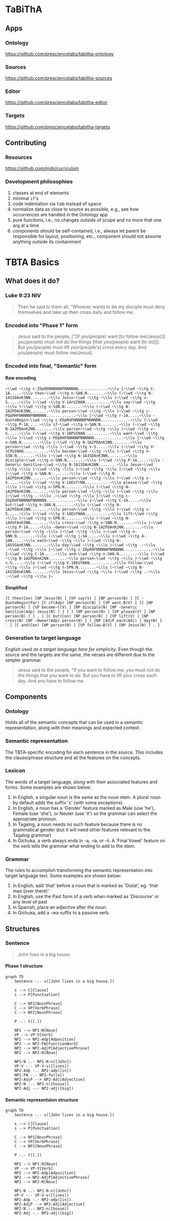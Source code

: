 # TaBiThA

## Apps

### Ontology

https://github.com/presciencelabs/tabitha-ontology

### Sources

https://github.com/presciencelabs/tabitha-sources

### Editor

https://github.com/presciencelabs/tabitha-editor

### Targets

https://github.com/presciencelabs/tabitha-targets

## Contributing

### Resources

https://github.com/mdn/curriculum

### Development philosophies

1. classes at end of elements
1. minimal `if`'s
1. code indentation via <kbd>tab</kbd> instead of <kbd>space</kbd>
1. normalize data as close to source as possible, e.g., see how occurrences are handled in the Ontology app
1. pure functions, i.e., no changes outside of scope and no more that one arg at a time
1. components should be self-contained, i.e., always let parent be responsible for layout, positioning, etc., component should not assume anything outside its containment

# TBTA Basics

## What does it do?

### Luke 9:23 NIV

> Then he said to them all: “Whoever wants to be my disciple must deny themselves and take up their cross daily and follow me.

### Encoded into "Phase 1" form

> Jesus said to the people, ["[If you(people) want [to follow me(Jesus)]] you(people) must not do the things [that you(people) want [to do]]]. But you(people) must lift your(people's) cross every day. And you(people) must follow me(Jesus).

### Encoded into final, "Semantic" form

#### Raw encoding

`~\\wd ~\\tg c-IDp00NNNNNNPNNNNNN.............~\\lu {~\\wd ~\\tg C-1A.....~\\lu then~\\wd ~\\tg n-SAN.N........~\\lu (~\\wd ~\\tg N-1A1SDAnK3NN........~\\lu Jesus~\\wd ~\\tg ~\\lu )~\\wd ~\\tg v-S.....~\\lu (~\\wd ~\\tg V-1ArUINAN...........~\\lu say~\\wd ~\\tg ~\\lu )~\\wd ~\\tg n-SdN.N........~\\lu (~\\wd ~\\tg N-1A2PDAnK3NN........~\\lu person~\\wd ~\\tg ~\\lu )~\\wd ~\\tg c-PDpRHFNNNNNPNNNNNN.............~\\lu [~\\wd ~\\tg r-1A.....~\\lu -QuoteBegin~\\wd ~\\tg c-EDpRHFNNNNNPNNNNNN.............~\\lu [~\\wd ~\\tg P-1A.....~\\lu if~\\wd ~\\tg n-SAN.N........~\\lu (~\\wd ~\\tg N-1A2PDAnK2NN........~\\lu person~\\wd ~\\tg ~\\lu )~\\wd ~\\tg v-S.....~\\lu (~\\wd ~\\tg V-1BPUINAN...........~\\lu want~\\wd ~\\tg ~\\lu )~\\wd ~\\tg c-PDpRHFNNNNNPNNNNNN.............~\\lu [~\\wd ~\\tg n-SAN.N........~\\lu (~\\wd ~\\tg N-1A2PDAnK2NN........~\\lu person~\\wd ~\\tg ~\\lu )~\\wd ~\\tg v-S.....~\\lu (~\\wd ~\\tg V-1CPUINAN...........~\\lu become~\\wd ~\\tg ~\\lu )~\\wd ~\\tg n-SSN.N........~\\lu (~\\wd ~\\tg N-1A3SDAnK3NN........~\\lu disciple~\\wd ~\\tg n-SNN.N........~\\lu (~\\wd ~\\tg P-1A.....~\\lu -Generic Genitive~\\wd ~\\tg N-1A1SDAnK1NN........~\\lu Jesus~\\wd ~\\tg ~\\lu )~\\wd ~\\tg ~\\lu )~\\wd ~\\tg ~\\lu ]~\\wd ~\\tg ~\\lu ]~\\wd ~\\tg n-SAN.N........~\\lu (~\\wd ~\\tg N-1A2PDAnK2NN........~\\lu person~\\wd ~\\tg ~\\lu )~\\wd ~\\tg v-S.....~\\lu (~\\wd ~\\tg V-1AEUfrNN...........~\\lu please~\\wd ~\\tg ~\\lu )~\\wd ~\\tg n-SPN.N........~\\lu (~\\wd ~\\tg N-1A2PDAnK2NN........~\\lu person~\\wd ~\\tg ~\\lu )~\\wd ~\\tg ~\\lu ]~\\wd ~\\tg .-~\\lu .~\\wd ~\\tg ~\\lu }~\\wd ~\\tg c-IDpRHFNNNNNPNNNNNN.............~\\lu {~\\wd ~\\tg C-1A.....~\\lu but~\\wd ~\\tg n-SAN.N........~\\lu (~\\wd ~\\tg N-1A2PDAnK2NN........~\\lu person~\\wd ~\\tg ~\\lu )~\\wd ~\\tg v-S.....~\\lu (~\\wd ~\\tg V-1AEUfNAN...........~\\lu lift~\\wd ~\\tg ~\\lu )~\\wd ~\\tg n-SPN.N........~\\lu (~\\wd ~\\tg N-1A4SFAnK3NN........~\\lu cross~\\wd ~\\tg n-SNN.N........~\\lu (~\\wd ~\\tg P-1A.....~\\lu -Owner~\\wd ~\\tg N-1A2PDAnK2NN........~\\lu person~\\wd ~\\tg ~\\lu )~\\wd ~\\tg ~\\lu )~\\wd ~\\tg n-SNN.N........~\\lu (~\\wd ~\\tg j-SA.....~\\lu (~\\wd ~\\tg A-1AN.....~\\lu each~\\wd ~\\tg ~\\lu )~\\wd ~\\tg N-1A5SGAnK3NN........~\\lu day~\\wd ~\\tg ~\\lu )~\\wd ~\\tg .-~\\lu .~\\wd ~\\tg ~\\lu }~\\wd ~\\tg c-IDpRHFNNNNNPNNNNNN.............~\\lu {~\\wd ~\\tg C-1A.....~\\lu and~\\wd ~\\tg n-SAN.N........~\\lu (~\\wd ~\\tg N-1A2PDAnK2NN........~\\lu person~\\wd ~\\tg ~\\lu )~\\wd ~\\tg v-S.....~\\lu (~\\wd ~\\tg V-1BEUfNAN...........~\\lu follow~\\wd ~\\tg ~\\lu )~\\wd ~\\tg n-SPN.N........~\\lu (~\\wd ~\\tg N-1A1SDAnK1NN........~\\lu Jesus~\\wd ~\\tg ~\\lu )~\\wd ~\\tg .-~\\lu .~\\wd ~\\tg ~\\lu }~`

#### Simplified

`[C then(Con) [NP Jesus(N) ] [VP say(V) ] [NP person(N) ] [C -QuoteBegin(Par) [C if(Adp) [NP person(N) ] [VP want-B(V) ] [C [NP person(N) ] [VP become-C(V) ] [NP disciple(N) [NP -Generic Genitive(Adp) Jesus(N) ] ] ] ] [NP person(N) ] [VP please(V) ] [NP person(N) ] ] . ] [C but(Con) [NP person(N) ] [VP lift(V) ] [NP cross(N) [NP -Owner(Adp) person(N) ] ] [NP [AdjP each(Adj) ] day(N) ] . ] [C and(Con) [NP person(N) ] [VP follow-B(V) ] [NP Jesus(N) ] . ]`

### Generation to target language

_English used as a target language here for simplicity._  Even though the source and the targets are the same, the verses are different due to the simpler grammar.

> Jesus said to the people, “If you want to follow me, you must not do the things that you want to do. But you have to lift your cross each day. And you have to follow me.

## Components

### Ontology

Holds all of the semantic concepts that can be used in a semantic representation, along with their meanings and expected context.

### Semantic representation

The TBTA-specific encoding for each sentence in the source. This includes the clause/phrase structure and all the features on the concepts.

### Lexicon

The words of a target language, along with their associated features and forms. Some examples are shown below:

1. In English, a singular noun is the same as the noun stem. A plural noun by default adds the suffix 's' (with some exceptions)
1. In English, a noun has a 'Gender' feature marked as Male (use 'he'), Female (use 'she'), or Neuter (use 'it') so the grammar can select the appropriate pronoun.
1. In Tagalog, a noun needs no such feature because there is no grammatical gender (but it will need other features relevant to the Tagalog grammar)
1. In Gichuka, a verb always ends in -a, -ia, or -ii. A 'Final Vowel' feature on the verb tells the grammar what ending to add to the stem.

### Grammar

The rules to accomplish transforming the semantic representation into target language text. Some examples are shown below:

1. In English, add 'that' before a noun that is marked as 'Distal', eg. 'that man (over there)'
1. In English, use the Past form of a verb when marked as 'Discourse' or any level of past
1. In Spanish, place an adjective after the noun.
1. In Gichuka, add a -wa suffix to a passive verb.

## Structures

### Sentence

> John lives in a big house.

#### Phase 1 structure

```mermaid
graph TD
	Sentence -.- s([John lives in a big house.])

	s --> C[Clause]
	s --> P[Punctuation]

	C --> NP1[NounPhrase]
	C --> VP[VerbPhrase]
	C --> NP2[NounPhrase]

	P -.- t([.])

	NP1 --> NP1-N[Noun]
	VP --> VP-V[Verb]
	NP2 --> NP2-Adp[Adposition]
	NP2 --> NP2-FW[FunctionWord]
	NP2 --> NP2-AdjP[AdjectivePhrase]
	NP2 --> NP2-N[Noun]

	NP1-N -.- NP1-N-n([John])
	VP-V -.- VP-V-v([lives])
	NP2-Adp -.- NP2-adp([in])
	NP2-FW -.- NP2-fw([a])
	NP2-AdjP --> NP2-Adj[Adjective]
	NP2-N -.- NP2-n([house])
	NP2-Adj -.- NP2-adj([big])
```

#### Semantic representaion structure

```mermaid
graph TD
	Sentence -.- s([John lives in a big house.])

	s --> C[Clause]
	s --> P[Punctuation]

	C --> NP1[NounPhrase]
	C --> VP[VerbPhrase]
	C --> NP2[NounPhrase]

	P -.- t([.])

	NP1 --> NP1-N[Noun]
	VP --> VP-V[Verb]
	NP2 --> NP2-Adp[Adposition]
	NP2 --> NP2-AdjP[AdjectivePhrase]
	NP2 --> NP2-N[Noun]

	NP1-N -.- NP1-N-n([John])
	VP-V -.- VP-V-v([lives])
	NP2-Adp -.- NP2-adp([in])
	NP2-AdjP --> NP2-Adj[Adjective]
	NP2-N -.- NP2-n([house])
	NP2-Adj -.- NP2-adj([big])
```
